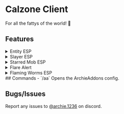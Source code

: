 # **Calzone Client**
For all the fattys of the world! :pregnant_man:

## Features
<details>
<summary>Entity ESP</summary>

 * Renders a esp over your selection of entities
 * Style and colour of the esp is totally customizable
</details>
<details>
<summary>Slayer ESP</summary>

* Similar to the Entity ESP, however this one is set to all slayer bosses (working on making it only affect YOUR boss)
* Style and colour is customizeable for this too
</details>
<details>
<summary>Starred Mob ESP</summary>

* Starred Dungeon Mobs will have a ESP-Box rendered over them (still need to finish working on this :/)
* Style and colour is yet again customizeable
</details>
<details>
<summary>Flare Alert</summary>

* Sends a title on screen when your flare expires (Alert, Warning, SOS)
</details>
<details>
<summary>Flaming Worms ESP</summary>

* When turned on this feature will detect any lava spots where it is possible to catch flaming worms.
</details>
## Commands
- `/aa` Opens the ArchieAddons config.

## Bugs/Issues
Report any issues to [@archie.1236](https://discord.com/users/682995242546495561) on discord.